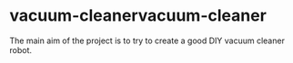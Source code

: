 # vacuum-cleanervacuum-cleaner
The main aim of the project is to try to create a good DIY vacuum cleaner robot.
